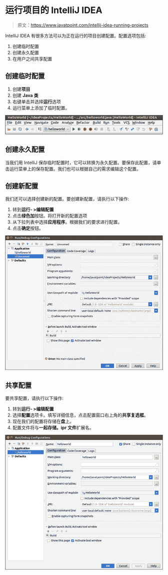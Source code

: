 # 运行项目的 IntelliJ IDEA

> 原文：<https://www.javatpoint.com/intellij-idea-running-projects>

IntelliJ IDEA 有很多方法可以为正在运行的项目创建配置。配置选项包括:

1.  创建临时配置
2.  创建永久配置
3.  在用户之间共享配置

## 创建临时配置

1.  创建**项目**
2.  创建 **Java 类**
3.  右键单击并选择**运行**选项
4.  运行菜单上添加了临时配置。

![IntelliJ IDEA Running Projects](img/377ea0013ffd9dff1831ca14dec2c066.png)

## 创建永久配置

当我们用 IntelliJ 保存临时配置时，它可以转换为永久配置。要保存此配置，请单击运行菜单上的保存配置。我们也可以根据自己的需求编辑这个配置。

## 创建新配置

我们还可以选择创建新的配置。要创建新配置，请执行以下操作:

1.  转到**运行- >编辑配置**
2.  点击**绿色加**按钮。将打开新的配置选项
3.  从下拉列表中选择**应用程序**。根据我们的要求进行配置。
4.  点击**确定**按钮。

![IntelliJ IDEA Running Projects](img/861b30165d5b61200f89797e6b42dec9.png)

## 共享配置

要共享配置，请执行以下操作:

1.  转到**运行- >编辑配置**
2.  选择**配置**选项卡。填写详细信息，点击配置窗口右上角的**共享复选框**。
3.  现在我们的配置将存储在**盘**上。
4.  配置文件将与**一起存储。ipr 文件**扩展名。

![IntelliJ IDEA Running Projects](img/a45b2e35e569465275565c3af4e47e0a.png)